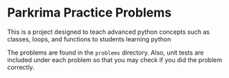 # Parkrima Practice Problems

This is a project designed to
teach advanced python concepts such 
as classes, loops, and functions
to students learning python

The problems are found in the
`problems` directory. Also, unit
tests are included under each
problem so that you may check
if you did the problem correctly.
